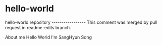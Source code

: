 # hello-world
hello-world repository
----------------- This comment was merged by pull request in readme-edits branch.

About me
Hello World
I'm SangHyun Song
